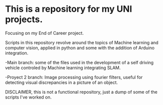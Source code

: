 # This is a repository for my UNI projects.
Focusing on my End of Career project.

Scripts in this repository revolve around the topics of Machine learning and computer vision, applied in python and some with the addition of Arduino integration.

-Main branch: some of the files used in the development of a self driving vehicle controled by Machine learning integrating SLAM.

-Proyect 2 branch: Image processing using fourier filters, useful for detecting visual discrepancies in a picture of an object.

DISCLAIMER, this is not a functional repository, just a dump of some of the scripts I've worked on.
